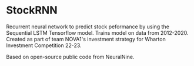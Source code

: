# StockRNN
Recurrent neural network to predict stock peformance by using the Sequential LSTM Tensorflow model. Trains model on data from 2012-2020. 
Created as part of team NOVA1's investment strategy for Wharton Investment Competition 22-23. 

Based on open-source public code from NeuralNine.
